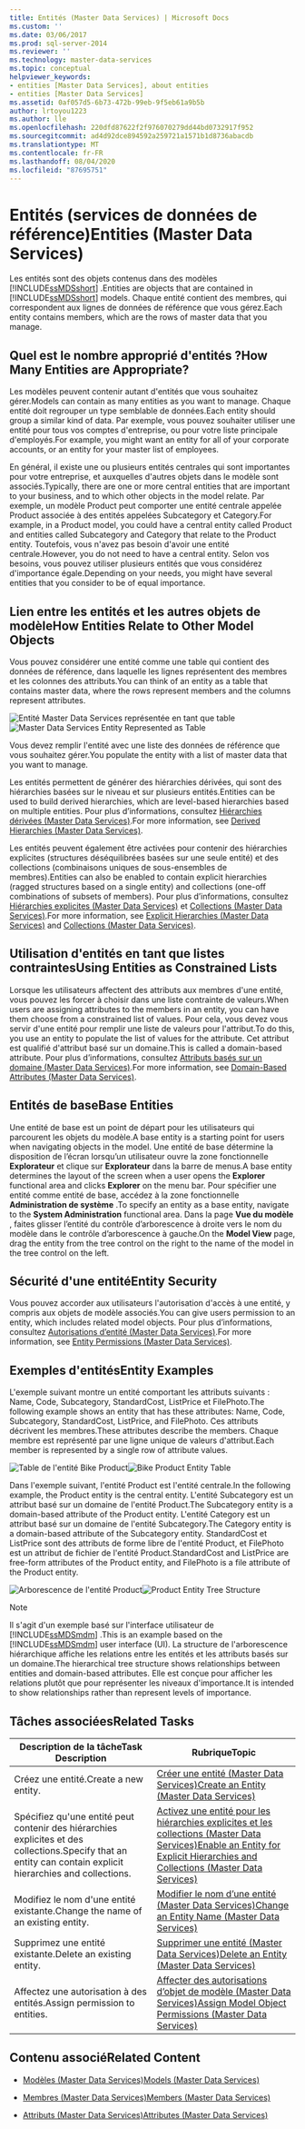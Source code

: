 ```yaml
---
title: Entités (Master Data Services) | Microsoft Docs
ms.custom: ''
ms.date: 03/06/2017
ms.prod: sql-server-2014
ms.reviewer: ''
ms.technology: master-data-services
ms.topic: conceptual
helpviewer_keywords:
- entities [Master Data Services], about entities
- entities [Master Data Services]
ms.assetid: 0af057d5-6b73-472b-99eb-9f5eb61a9b5b
author: lrtoyou1223
ms.author: lle
ms.openlocfilehash: 220dfd87622f2f976070279dd44bd0732917f952
ms.sourcegitcommit: ad4d92dce894592a259721a1571b1d8736abacdb
ms.translationtype: MT
ms.contentlocale: fr-FR
ms.lasthandoff: 08/04/2020
ms.locfileid: "87695751"
---
```

# <a name="entities-master-data-services"></a><span data-ttu-id="1e9b3-102">Entités (services de données de référence)</span><span class="sxs-lookup"><span data-stu-id="1e9b3-102">Entities (Master Data Services)</span></span>
  <span data-ttu-id="1e9b3-103">Les entités sont des objets contenus dans des modèles [!INCLUDE[ssMDSshort](../includes/ssmdsshort-md.md)] .</span><span class="sxs-lookup"><span data-stu-id="1e9b3-103">Entities are objects that are contained in [!INCLUDE[ssMDSshort](../includes/ssmdsshort-md.md)] models.</span></span> <span data-ttu-id="1e9b3-104">Chaque entité contient des membres, qui correspondent aux lignes de données de référence que vous gérez.</span><span class="sxs-lookup"><span data-stu-id="1e9b3-104">Each entity contains members, which are the rows of master data that you manage.</span></span>  
  
## <a name="how-many-entities-are-appropriate"></a><span data-ttu-id="1e9b3-105">Quel est le nombre approprié d'entités ?</span><span class="sxs-lookup"><span data-stu-id="1e9b3-105">How Many Entities are Appropriate?</span></span>  
 <span data-ttu-id="1e9b3-106">Les modèles peuvent contenir autant d'entités que vous souhaitez gérer.</span><span class="sxs-lookup"><span data-stu-id="1e9b3-106">Models can contain as many entities as you want to manage.</span></span> <span data-ttu-id="1e9b3-107">Chaque entité doit regrouper un type semblable de données.</span><span class="sxs-lookup"><span data-stu-id="1e9b3-107">Each entity should group a similar kind of data.</span></span> <span data-ttu-id="1e9b3-108">Par exemple, vous pouvez souhaiter utiliser une entité pour tous vos comptes d'entreprise, ou pour votre liste principale d'employés.</span><span class="sxs-lookup"><span data-stu-id="1e9b3-108">For example, you might want an entity for all of your corporate accounts, or an entity for your master list of employees.</span></span>  
  
 <span data-ttu-id="1e9b3-109">En général, il existe une ou plusieurs entités centrales qui sont importantes pour votre entreprise, et auxquelles d'autres objets dans le modèle sont associés.</span><span class="sxs-lookup"><span data-stu-id="1e9b3-109">Typically, there are one or more central entities that are important to your business, and to which other objects in the model relate.</span></span> <span data-ttu-id="1e9b3-110">Par exemple, un modèle Product peut comporter une entité centrale appelée Product associée à des entités appelées Subcategory et Category.</span><span class="sxs-lookup"><span data-stu-id="1e9b3-110">For example, in a Product model, you could have a central entity called Product and entities called Subcategory and Category that relate to the Product entity.</span></span> <span data-ttu-id="1e9b3-111">Toutefois, vous n'avez pas besoin d'avoir une entité centrale.</span><span class="sxs-lookup"><span data-stu-id="1e9b3-111">However, you do not need to have a central entity.</span></span> <span data-ttu-id="1e9b3-112">Selon vos besoins, vous pouvez utiliser plusieurs entités que vous considérez d'importance égale.</span><span class="sxs-lookup"><span data-stu-id="1e9b3-112">Depending on your needs, you might have several entities that you consider to be of equal importance.</span></span>  
  
## <a name="how-entities-relate-to-other-model-objects"></a><span data-ttu-id="1e9b3-113">Lien entre les entités et les autres objets de modèle</span><span class="sxs-lookup"><span data-stu-id="1e9b3-113">How Entities Relate to Other Model Objects</span></span>  
 <span data-ttu-id="1e9b3-114">Vous pouvez considérer une entité comme une table qui contient des données de référence, dans laquelle les lignes représentent des membres et les colonnes des attributs.</span><span class="sxs-lookup"><span data-stu-id="1e9b3-114">You can think of an entity as a table that contains master data, where the rows represent members and the columns represent attributes.</span></span>  
  
 <span data-ttu-id="1e9b3-115">![Entité Master Data Services représentée en tant que table](../../2014/master-data-services/media/mds-conc-entity-table.gif "Entité Master Data Services représentée en tant que table")</span><span class="sxs-lookup"><span data-stu-id="1e9b3-115">![Master Data Services Entity Represented as Table](../../2014/master-data-services/media/mds-conc-entity-table.gif "Master Data Services Entity Represented as Table")</span></span>  
  
 <span data-ttu-id="1e9b3-116">Vous devez remplir l'entité avec une liste des données de référence que vous souhaitez gérer.</span><span class="sxs-lookup"><span data-stu-id="1e9b3-116">You populate the entity with a list of master data that you want to manage.</span></span>  
  
 <span data-ttu-id="1e9b3-117">Les entités permettent de générer des hiérarchies dérivées, qui sont des hiérarchies basées sur le niveau et sur plusieurs entités.</span><span class="sxs-lookup"><span data-stu-id="1e9b3-117">Entities can be used to build derived hierarchies, which are level-based hierarchies based on multiple entities.</span></span> <span data-ttu-id="1e9b3-118">Pour plus d’informations, consultez [Hiérarchies dérivées &#40;Master Data Services&#41;](derived-hierarchies-master-data-services.md).</span><span class="sxs-lookup"><span data-stu-id="1e9b3-118">For more information, see [Derived Hierarchies &#40;Master Data Services&#41;](derived-hierarchies-master-data-services.md).</span></span>  
  
 <span data-ttu-id="1e9b3-119">Les entités peuvent également être activées pour contenir des hiérarchies explicites (structures déséquilibrées basées sur une seule entité) et des collections (combinaisons uniques de sous-ensembles de membres).</span><span class="sxs-lookup"><span data-stu-id="1e9b3-119">Entities can also be enabled to contain explicit hierarchies (ragged structures based on a single entity) and collections (one-off combinations of subsets of members).</span></span> <span data-ttu-id="1e9b3-120">Pour plus d’informations, consultez [Hiérarchies explicites &#40;Master Data Services&#41;](../../2014/master-data-services/explicit-hierarchies-master-data-services.md) et [Collections &#40;Master Data Services&#41;](../../2014/master-data-services/collections-master-data-services.md).</span><span class="sxs-lookup"><span data-stu-id="1e9b3-120">For more information, see [Explicit Hierarchies &#40;Master Data Services&#41;](../../2014/master-data-services/explicit-hierarchies-master-data-services.md) and [Collections &#40;Master Data Services&#41;](../../2014/master-data-services/collections-master-data-services.md).</span></span>  
  
## <a name="using-entities-as-constrained-lists"></a><span data-ttu-id="1e9b3-121">Utilisation d'entités en tant que listes contraintes</span><span class="sxs-lookup"><span data-stu-id="1e9b3-121">Using Entities as Constrained Lists</span></span>  
 <span data-ttu-id="1e9b3-122">Lorsque les utilisateurs affectent des attributs aux membres d'une entité, vous pouvez les forcer à choisir dans une liste contrainte de valeurs.</span><span class="sxs-lookup"><span data-stu-id="1e9b3-122">When users are assigning attributes to the members in an entity, you can have them choose from a constrained list of values.</span></span> <span data-ttu-id="1e9b3-123">Pour cela, vous devez vous servir d'une entité pour remplir une liste de valeurs pour l'attribut.</span><span class="sxs-lookup"><span data-stu-id="1e9b3-123">To do this, you use an entity to populate the list of values for the attribute.</span></span> <span data-ttu-id="1e9b3-124">Cet attribut est qualifié d'attribut basé sur un domaine.</span><span class="sxs-lookup"><span data-stu-id="1e9b3-124">This is called a domain-based attribute.</span></span> <span data-ttu-id="1e9b3-125">Pour plus d’informations, consultez [Attributs basés sur un domaine &#40;Master Data Services&#41;](../../2014/master-data-services/domain-based-attributes-master-data-services.md).</span><span class="sxs-lookup"><span data-stu-id="1e9b3-125">For more information, see [Domain-Based Attributes &#40;Master Data Services&#41;](../../2014/master-data-services/domain-based-attributes-master-data-services.md).</span></span>  
  
## <a name="base-entities"></a><span data-ttu-id="1e9b3-126">Entités de base</span><span class="sxs-lookup"><span data-stu-id="1e9b3-126">Base Entities</span></span>  
 <span data-ttu-id="1e9b3-127">Une entité de base est un point de départ pour les utilisateurs qui parcourent les objets du modèle.</span><span class="sxs-lookup"><span data-stu-id="1e9b3-127">A base entity is a starting point for users when navigating objects in the model.</span></span> <span data-ttu-id="1e9b3-128">Une entité de base détermine la disposition de l’écran lorsqu’un utilisateur ouvre la zone fonctionnelle **Explorateur** et clique sur **Explorateur** dans la barre de menus.</span><span class="sxs-lookup"><span data-stu-id="1e9b3-128">A base entity determines the layout of the screen when a user opens the **Explorer** functional area and clicks **Explorer** on the menu bar.</span></span> <span data-ttu-id="1e9b3-129">Pour spécifier une entité comme entité de base, accédez à la zone fonctionnelle **Administration de système** .</span><span class="sxs-lookup"><span data-stu-id="1e9b3-129">To specify an entity as a base entity, navigate to the **System Administration** functional area.</span></span> <span data-ttu-id="1e9b3-130">Dans la page **Vue du modèle** , faites glisser l’entité du contrôle d’arborescence à droite vers le nom du modèle dans le contrôle d’arborescence à gauche.</span><span class="sxs-lookup"><span data-stu-id="1e9b3-130">On the **Model View** page, drag the entity from the tree control on the right to the name of the model in the tree control on the left.</span></span>  
  
## <a name="entity-security"></a><span data-ttu-id="1e9b3-131">Sécurité d'une entité</span><span class="sxs-lookup"><span data-stu-id="1e9b3-131">Entity Security</span></span>  
 <span data-ttu-id="1e9b3-132">Vous pouvez accorder aux utilisateurs l'autorisation d'accès à une entité, y compris aux objets de modèle associés.</span><span class="sxs-lookup"><span data-stu-id="1e9b3-132">You can give users permission to an entity, which includes related model objects.</span></span> <span data-ttu-id="1e9b3-133">Pour plus d’informations, consultez [Autorisations d’entité &#40;Master Data Services&#41;](../../2014/master-data-services/entity-permissions-master-data-services.md).</span><span class="sxs-lookup"><span data-stu-id="1e9b3-133">For more information, see [Entity Permissions &#40;Master Data Services&#41;](../../2014/master-data-services/entity-permissions-master-data-services.md).</span></span>  
  
## <a name="entity-examples"></a><span data-ttu-id="1e9b3-134">Exemples d'entités</span><span class="sxs-lookup"><span data-stu-id="1e9b3-134">Entity Examples</span></span>  
 <span data-ttu-id="1e9b3-135">L'exemple suivant montre un entité comportant les attributs suivants : Name, Code, Subcategory, StandardCost, ListPrice et FilePhoto.</span><span class="sxs-lookup"><span data-stu-id="1e9b3-135">The following example shows an entity that has these attributes: Name, Code, Subcategory, StandardCost, ListPrice, and FilePhoto.</span></span> <span data-ttu-id="1e9b3-136">Ces attributs décrivent les membres.</span><span class="sxs-lookup"><span data-stu-id="1e9b3-136">These attributes describe the members.</span></span> <span data-ttu-id="1e9b3-137">Chaque membre est représenté par une ligne unique de valeurs d'attribut.</span><span class="sxs-lookup"><span data-stu-id="1e9b3-137">Each member is represented by a single row of attribute values.</span></span>  
  
 <span data-ttu-id="1e9b3-138">![Table de l'entité Bike Product](../../2014/master-data-services/media/mds-conc-entity-table-w-data.gif "Table de l'entité Bike Product")</span><span class="sxs-lookup"><span data-stu-id="1e9b3-138">![Bike Product Entity Table](../../2014/master-data-services/media/mds-conc-entity-table-w-data.gif "Bike Product Entity Table")</span></span>  
  
 <span data-ttu-id="1e9b3-139">Dans l'exemple suivant, l'entité Product est l'entité centrale.</span><span class="sxs-lookup"><span data-stu-id="1e9b3-139">In the following example, the Product entity is the central entity.</span></span> <span data-ttu-id="1e9b3-140">L'entité Subcategory est un attribut basé sur un domaine de l'entité Product.</span><span class="sxs-lookup"><span data-stu-id="1e9b3-140">The Subcategory entity is a domain-based attribute of the Product entity.</span></span> <span data-ttu-id="1e9b3-141">L'entité Category est un attribut basé sur un domaine de l'entité Subcategory.</span><span class="sxs-lookup"><span data-stu-id="1e9b3-141">The Category entity is a domain-based attribute of the Subcategory entity.</span></span> <span data-ttu-id="1e9b3-142">StandardCost et ListPrice sont des attributs de forme libre de l'entité Product, et FilePhoto est un attribut de fichier de l'entité Product.</span><span class="sxs-lookup"><span data-stu-id="1e9b3-142">StandardCost and ListPrice are free-form attributes of the Product entity, and FilePhoto is a file attribute of the Product entity.</span></span>  
  
 <span data-ttu-id="1e9b3-143">![Arborescence de l'entité Product](../../2014/master-data-services/media/mds-conc-entity-ui.gif "Arborescence de l'entité Product")</span><span class="sxs-lookup"><span data-stu-id="1e9b3-143">![Product Entity Tree Structure](../../2014/master-data-services/media/mds-conc-entity-ui.gif "Product Entity Tree Structure")</span></span>  
  
> [!NOTE]  
>  <span data-ttu-id="1e9b3-144">Il s'agit d'un exemple basé sur l'interface utilisateur de [!INCLUDE[ssMDSmdm](../includes/ssmdsmdm-md.md)] .</span><span class="sxs-lookup"><span data-stu-id="1e9b3-144">This is an example based on the [!INCLUDE[ssMDSmdm](../includes/ssmdsmdm-md.md)] user interface (UI).</span></span> <span data-ttu-id="1e9b3-145">La structure de l'arborescence hiérarchique affiche les relations entre les entités et les attributs basés sur un domaine.</span><span class="sxs-lookup"><span data-stu-id="1e9b3-145">The hierarchical tree structure shows relationships between entities and domain-based attributes.</span></span> <span data-ttu-id="1e9b3-146">Elle est conçue pour afficher les relations plutôt que pour représenter les niveaux d'importance.</span><span class="sxs-lookup"><span data-stu-id="1e9b3-146">It is intended to show relationships rather than represent levels of importance.</span></span>  
  
## <a name="related-tasks"></a><span data-ttu-id="1e9b3-147">Tâches associées</span><span class="sxs-lookup"><span data-stu-id="1e9b3-147">Related Tasks</span></span>  
  
|<span data-ttu-id="1e9b3-148">Description de la tâche</span><span class="sxs-lookup"><span data-stu-id="1e9b3-148">Task Description</span></span>|<span data-ttu-id="1e9b3-149">Rubrique</span><span class="sxs-lookup"><span data-stu-id="1e9b3-149">Topic</span></span>|  
|----------------------|-----------|  
|<span data-ttu-id="1e9b3-150">Créez une entité.</span><span class="sxs-lookup"><span data-stu-id="1e9b3-150">Create a new entity.</span></span>|[<span data-ttu-id="1e9b3-151">Créer une entité &#40;Master Data Services&#41;</span><span class="sxs-lookup"><span data-stu-id="1e9b3-151">Create an Entity &#40;Master Data Services&#41;</span></span>](../../2014/master-data-services/create-an-entity-master-data-services.md)|  
|<span data-ttu-id="1e9b3-152">Spécifiez qu'une entité peut contenir des hiérarchies explicites et des collections.</span><span class="sxs-lookup"><span data-stu-id="1e9b3-152">Specify that an entity can contain explicit hierarchies and collections.</span></span>|[<span data-ttu-id="1e9b3-153">Activez une entité pour les hiérarchies explicites et les collections &#40;Master Data Services&#41;</span><span class="sxs-lookup"><span data-stu-id="1e9b3-153">Enable an Entity for Explicit Hierarchies and Collections &#40;Master Data Services&#41;</span></span>](../../2014/master-data-services/enable-an-entity-for-explicit-hierarchies-and-collections-master-data-services.md)|  
|<span data-ttu-id="1e9b3-154">Modifiez le nom d'une entité existante.</span><span class="sxs-lookup"><span data-stu-id="1e9b3-154">Change the name of an existing entity.</span></span>|[<span data-ttu-id="1e9b3-155">Modifier le nom d’une entité &#40;Master Data Services&#41;</span><span class="sxs-lookup"><span data-stu-id="1e9b3-155">Change an Entity Name &#40;Master Data Services&#41;</span></span>](edit-an-entity-master-data-services.md)|  
|<span data-ttu-id="1e9b3-156">Supprimez une entité existante.</span><span class="sxs-lookup"><span data-stu-id="1e9b3-156">Delete an existing entity.</span></span>|[<span data-ttu-id="1e9b3-157">Supprimer une entité &#40;Master Data Services&#41;</span><span class="sxs-lookup"><span data-stu-id="1e9b3-157">Delete an Entity &#40;Master Data Services&#41;</span></span>](../../2014/master-data-services/delete-an-entity-master-data-services.md)|  
|<span data-ttu-id="1e9b3-158">Affectez une autorisation à des entités.</span><span class="sxs-lookup"><span data-stu-id="1e9b3-158">Assign permission to entities.</span></span>|[<span data-ttu-id="1e9b3-159">Affecter des autorisations d’objet de modèle &#40;Master Data Services&#41;</span><span class="sxs-lookup"><span data-stu-id="1e9b3-159">Assign Model Object Permissions &#40;Master Data Services&#41;</span></span>](../../2014/master-data-services/assign-model-object-permissions-master-data-services.md)|  
  
## <a name="related-content"></a><span data-ttu-id="1e9b3-160">Contenu associé</span><span class="sxs-lookup"><span data-stu-id="1e9b3-160">Related Content</span></span>  
  
-   [<span data-ttu-id="1e9b3-161">Modèles &#40;Master Data Services&#41;</span><span class="sxs-lookup"><span data-stu-id="1e9b3-161">Models &#40;Master Data Services&#41;</span></span>](../../2014/master-data-services/models-master-data-services.md)  
  
-   [<span data-ttu-id="1e9b3-162">Membres &#40;Master Data Services&#41;</span><span class="sxs-lookup"><span data-stu-id="1e9b3-162">Members &#40;Master Data Services&#41;</span></span>](../../2014/master-data-services/members-master-data-services.md)  
  
-   [<span data-ttu-id="1e9b3-163">Attributs &#40;Master Data Services&#41;</span><span class="sxs-lookup"><span data-stu-id="1e9b3-163">Attributes &#40;Master Data Services&#41;</span></span>](../../2014/master-data-services/attributes-master-data-services.md)  
  
  
